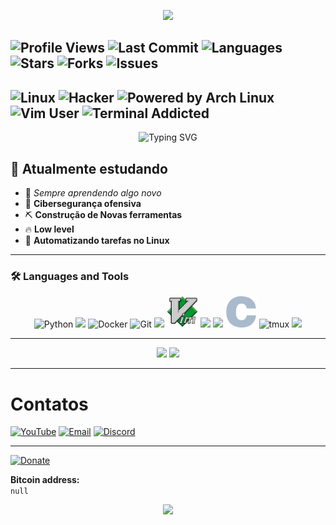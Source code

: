 <p align="center">
  <img src="https://media1.tenor.com/m/p6S42Q8AvM4AAAAC/mysterious-girlfriend-x-nazo-no-kanojo-x.gif" width=500 />
</p>

![Profile Views](https://komarev.com/ghpvc/?username=Jox0101011&color=blueviolet)
![Last Commit](https://img.shields.io/github/last-commit/Jox0101011/Jox0101011?color=bc13fe&style=for-the-badge)
![Languages](https://img.shields.io/github/languages/top/Jox0101011/Jox0101011?style=for-the-badge&color=bc13fe)
![Stars](https://img.shields.io/github/stars/Jox0101011/Jox0101011?style=for-the-badge&color=bc13fe)
![Forks](https://img.shields.io/github/forks/Jox0101011/Jox0101011?style=for-the-badge&color=bc13fe)
![Issues](https://img.shields.io/github/issues/Jox0101011/Jox0101011?style=for-the-badge&color=bc13fe)
---

![Linux](https://img.shields.io/badge/Linux-black?logo=linux&logoColor=white)
![Hacker](https://img.shields.io/badge/Hack_the_Planet-000000?style=for-the-badge&logo=protonmail&logoColor=white)
![Powered by Arch Linux](https://img.shields.io/badge/Powered_by-Arch_Linux-1793D1?style=for-the-badge&logo=arch-linux&logoColor=white)
![Vim User](https://img.shields.io/badge/Editor-Vim-57A143?style=for-the-badge&logo=vim&logoColor=white)
![Terminal Addicted](https://img.shields.io/badge/Living_in-the_terminal-000000?style=for-the-badge)
---

<p align="center">
  <img src="https://readme-typing-svg.demolab.com?font=Fira+Code&size=22&pause=1000&color=BC13FE&center=true&width=435&lines=echo+%24whoami;sudo+hacker;automating+everything;Linux+enthusiast;Offensive+Security+lover" alt="Typing SVG" />
</p>

## 🚀 Atualmente estudando

- 🌱 *Sempre aprendendo algo novo*
- 🔐 **Cibersegurança ofensiva**
- ⛏️ **Construção de Novas ferramentas**
- 🔥 **Low level**
- 🐧 **Automatizando tarefas no Linux**

---

### 🛠️ Languages and Tools

<p align="center">
  <img src="https://cdn.jsdelivr.net/gh/devicons/devicon/icons/python/python-original.svg" width="50" alt="Python"/>
  <img src="https://cdn.jsdelivr.net/gh/devicons/devicon/icons/bash/bash-original.svg" width="50" />
  <img src="https://cdn.jsdelivr.net/gh/devicons/devicon/icons/docker/docker-original-wordmark.svg" width="50" alt="Docker"/>
  <img src="https://cdn.jsdelivr.net/gh/devicons/devicon/icons/git/git-original.svg" width="50" alt="Git"/>
  <img src="https://cdn.jsdelivr.net/gh/devicons/devicon@latest/icons/neovim/neovim-original.svg" width="50" />
  <img src="https://raw.githubusercontent.com/devicons/devicon/ca28c779441053191ff11710fe24a9e6c23690d6/icons/vim/vim-original.svg" width="50" alt="vim" />
  <img src="https://cdn.jsdelivr.net/gh/devicons/devicon/icons/archlinux/archlinux-original.svg" width="50" />
  <img src="https://cdn.jsdelivr.net/gh/devicons/devicon/icons/linux/linux-original.svg" width="50" />
  <img src="https://raw.githubusercontent.com/devicons/devicon/ca28c779441053191ff11710fe24a9e6c23690d6/icons/c/c-original.svg" width="50" />
  <img src="https://github.com/tmux/tmux/blob/master/logo/tmux-logomark.svg" width="50" alt="tmux" />
<img src="https://nmap.org/images/nmap-logo-256x256.png" width="50"/> 
</p>




---


<p align="center">
  <img src="https://github-readme-stats.vercel.app/api/top-langs/?username=Jox0101011&layout=compact&theme=midnight-purple&hide_border=true&hide=html,css,makefile&langs_count=10&size_weight=0.3&count_weight=0.7&exclude_repo=repositorio-indesejado" height="200" />
  <img src="https://github-readme-stats.vercel.app/api?username=Jox0101011&theme=midnight-purple&hide_border=true&show_icons=true&line_height=24" height="200" />
</p>

---
# Contatos

[![YouTube](https://img.shields.io/badge/YouTube-Channel-FF0000?style=for-the-badge&logo=youtube&logoColor=white)](https://www.youtube.com/@emperorandcupcake)
[![Email](https://img.shields.io/badge/email-DevDork@proton.me-8b00ff?style=for-the-badge&logo=protonmail&logoColor=white)](mailto:emperorhazer@proton.me)
[![Discord](https://img.shields.io/badge/Discord-Join-5865F2?style=for-the-badge&logo=discord&logoColor=white)](https://discord.gg/GvxfYTc59g)

---
[![Donate](https://img.shields.io/badge/Donate-Bitcoin-orange)](#)

**Bitcoin address:**  
`null`

<p align="center">
  <img src="https://raw.githubusercontent.com/Jox0101011/Jox0101011/715dc9164225e8158c8c84a79867a368ed6a9651/hzr.svg" width=120>
  </p>
